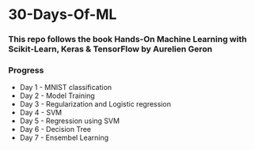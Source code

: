 # 30-Days-Of-ML

### <b>This repo follows the book Hands-On Machine Learning with Scikit-Learn, Keras & TensorFlow by Aurelien Geron</b>

### Progress

- Day 1 - MNIST classification
- Day 2 - Model Training
- Day 3 - Regularization and Logistic regression
- Day 4 - SVM
- Day 5 - Regression using SVM
- Day 6 - Decision Tree
- Day 7 - Ensembel Learning

